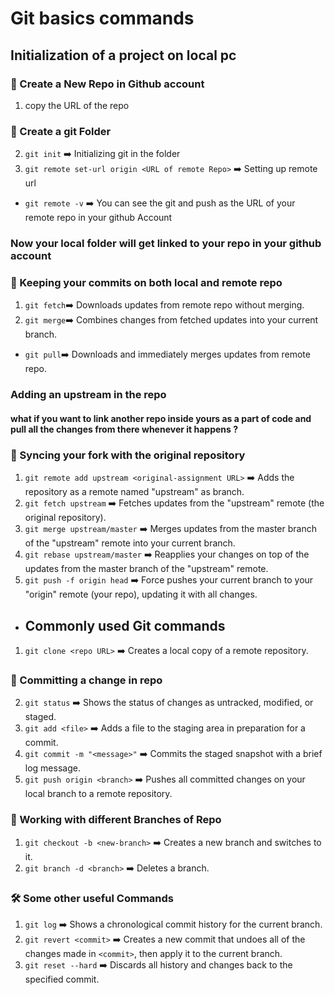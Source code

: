 # Git basics commands

## Initialization of a project on local pc
### 🚀 Create a New Repo in Github account
1. copy the URL of the repo
### 📁 Create a git Folder
2. `git init` ➡️ Initializing git in the folder
3. `git remote set-url origin <URL of remote Repo>` ➡️ Setting up remote url
- `git remote -v` ➡️ You can see the git and push as the URL of your remote repo in your github Account

### Now your local folder will get linked to your repo in your github account

### 🔄 Keeping your commits on both local and remote repo
1. `git fetch`➡️ Downloads updates from remote repo without merging.
2. `git merge`➡️ Combines changes from fetched updates into your current branch.
- `git pull`➡️ Downloads and immediately merges updates from remote repo.

### Adding an upstream in the repo

#### what if you want to link another repo inside yours as a part of code and pull all the changes from there whenever it happens ?
### 🔄 Syncing your fork with the original repository
1. `git remote add upstream <original-assignment URL>` ➡️ Adds the repository as a remote named "upstream" as branch.
2. `git fetch upstream` ➡️ Fetches updates from the "upstream" remote (the original repository).
3. `git merge upstream/master` ➡️ Merges updates from the master branch of the "upstream" remote into your current branch.
4. `git rebase upstream/master` ➡️ Reapplies your changes on top of the updates from the master branch of the "upstream" remote.
5. `git push -f origin head` ➡️ Force pushes your current branch to your "origin" remote (your repo), updating it with all changes.

- ## Commonly used Git commands
1. `git clone <repo URL>` ➡️ Creates a local copy of a remote repository.
### 💾 Committing a change in repo
2. `git status` ➡️ Shows the status of changes as untracked, modified, or staged.
3. `git add <file>` ➡️ Adds a file to the staging area in preparation for a commit.
4. `git commit -m "<message>"` ➡️ Commits the staged snapshot with a brief log message.
5. `git push origin <branch>` ➡️ Pushes all committed changes on your local branch to a remote repository.

### 🌿 Working with different Branches of Repo 
1. `git checkout -b <new-branch>` ➡️ Creates a new branch and switches to it.
2. `git branch -d <branch>` ➡️ Deletes a branch.
### 🛠️ Some other useful Commands
1. `git log` ➡️ Shows a chronological commit history for the current branch.
2. `git revert <commit>` ➡️ Creates a new commit that undoes all of the changes made in `<commit>`, then apply it to the current branch.
3. `git reset --hard` ➡️ Discards all history and changes back to the specified commit.